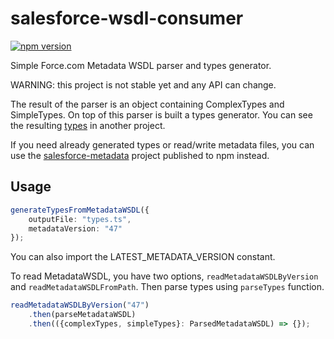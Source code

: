 # salesforce-wsdl-consumer

[![npm version](https://badge.fury.io/js/salesforce-wsdl-consumer.svg)](https://badge.fury.io/js/salesforce-wsdl-consumer)

Simple Force.com Metadata WSDL parser and types generator.

WARNING: this project is not stable yet and any API can change.

The result of the parser is an object containing ComplexTypes and SimpleTypes.
On top of this parser is built a types generator. 
You can see the resulting
[types](https://github.com/kratoon3/salesforce-metadata/blob/master/src/metadata-types.ts)
in another project.

If you need already generated types
or read/write metadata files,
you can use the
[salesforce-metadata](https://github.com/kratoon3/salesforce-metadata)
project published to npm instead.

## Usage
```typescript
generateTypesFromMetadataWSDL({
    outputFile: "types.ts",
    metadataVersion: "47"
});
```
You can also import the LATEST_METADATA_VERSION constant.

To read MetadataWSDL, you have two options,
`readMetadataWSDLByVersion` and `readMetadataWSDLFromPath`.
Then parse types using `parseTypes` function.
```typescript
readMetadataWSDLByVersion("47")
    .then(parseMetadataWSDL)
    .then(({complexTypes, simpleTypes}: ParsedMetadataWSDL) => {});
```

